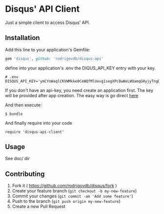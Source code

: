 # Disqus' API Client

Just a simple client to access Disqus' API.

## Installation

Add this line to your application's Gemfile:

```ruby
gem 'disqus', github: 'rodrigovdb/disqus-api'
```

define into your application's .env the DIQUS_API_KEY entry with your key.

```
# .env
DISQUS_API_KEY='ymCYoWaqlCKVWMkke0CeWQfMlUevg1segXPc8wWeLWOamqGHyjyTngDYlz1Ijimc'
```

If you don't have an api-key, you need create an application first. The key will be provided after app creation.
The easy way is go direct [here](https://disqus.com/api/applications/register/)

And then execute:

    $ bundle

And finally require into your code

```
require 'disqus-api-client'
```

## Usage

See doc/ dir


## Contributing

1. Fork it ( https://github.com/rodrigovdb/disqus/fork )
2. Create your feature branch (`git checkout -b my-new-feature`)
3. Commit your changes (`git commit -am 'Add some feature'`)
4. Push to the branch (`git push origin my-new-feature`)
5. Create a new Pull Request

